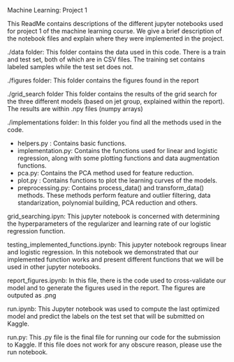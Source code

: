 Machine Learning: Project 1 

This ReadMe contains descriptions of the different jupyter notebooks used for project 1 of the machine learning course. We give a brief description of the notebook files and explain where they were implemented in the project.

./data folder:
	This folder contains the data used in this code. There is a train and test set, both of which are in CSV files. The training set contains labeled samples while the test set does not.

./figures folder:
	This folder contains the figures found in the report
	
./grid_search folder
	This folder contains the results of the grid search for the three different models (based on jet group, explained within the report). The results are within .npy files (numpy arrays)
	
./implementations folder:
	In this folder you find all the methods used in the code. 
- helpers.py : Contains basic functions.
- implementation.py: Contains the functions used for linear and logistic regression, along with some plotting functions and data augmentation functions.
- pca.py: Contains the PCA method used for feature reduction.
- plot.py : Contains functions to plot the learning curves of the models.
- preprocessing.py: Contains process_data() and transform_data() methods. These methods perform feature and outlier filtering, data standarization, polynomial building, PCA reduction and others.


	
grid_searching.ipyn:
	This jupyter notebook is concerned with determining the hyperparameters of the regularizer and learning rate of our logistic regression function.

testing_implemented_functions.ipynb:
	This jupyter notebook regroups linear and logistic regression. In this notebook we demonstrated that our implemented function works and present different functions that we will be used in other jupyter notebooks.

report_figures.ipynb:
	In this file, there is the code used to cross-validate our model and to generate the figures used in the report. The figures are outputed as .png

run.ipynb:
	This Jupyter notebook was used to compute the last optimized model and predict the labels on the test set that will be submitted on Kaggle.

run.py:
   This .py file is the final file for running our code for the submission to Kaggle. If this file does not work for any obscure reason, please use the run notebook.